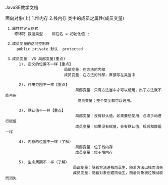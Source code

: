
JavaSE教学文档

面向对象(上)
     1.堆内存
     2.栈内存
类中的成员之属性(成员变量)

     1.属性的定义格式
     	修饰符	数据类型	属性名 = 初始化值 ;
     	
     2.成员变量的访问控制符
         public private 默认  protected
         
     3.成员变量  VS 局部变量(重点)
          1). 定义的位置不一样【重点】
                              局部变量：在方法的内部
                              成员变量：在方法的外部，直接写在类当中

          2). 作用范围不一样【重点】
                                   局部变量：只有方法当中才可以使用，出了方法就不能再用
                                    成员变量：整个类全都可以通用。

          3). 默认值不一样【重点】
                                   局部变量：没有默认值，如果要想使用，必须手动进行赋值
                                   成员变量：如果没有赋值，会有默认值，规则和数组一样

          4). 内存的位置不一样（了解）
                                   局部变量：位于栈内存
                                   成员变量：位于堆内存

          5). 生命周期不一样（了解）
                                  局部变量：随着方法进栈而诞生，随着方法出栈而消失
                                  成员变量：随着对象创建而诞生，随着对象被垃圾回收而消失



